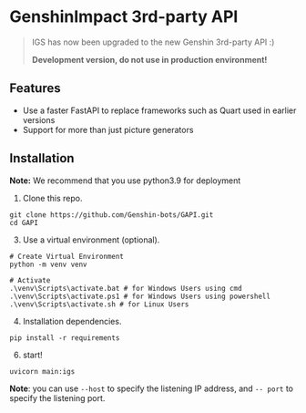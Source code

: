 # GenshinImpact 3rd-party API

> IGS has now been upgraded to the new Genshin 3rd-party API :)
> 
> **Development version, do not use in production environment!**

## Features
  - Use a faster FastAPI to replace frameworks such as Quart used in earlier versions
  - Support for more than just picture generators

## Installation
**Note:** We recommend that you use python3.9 for deployment
1. Clone this repo.

  ```shell
  git clone https://github.com/Genshin-bots/GAPI.git
  cd GAPI
  ```

3. Use a virtual environment (optional).

  ```shell
  # Create Virtual Environment
  python -m venv venv
  
  # Activate
  .\venv\Scripts\activate.bat # for Windows Users using cmd
  .\venv\Scripts\activate.ps1 # for Windows Users using powershell
  .\venv\Scripts\activate.sh # for Linux Users
  ```

4. Installation dependencies.

  ```shell
  pip install -r requirements
  ```

6. start!
  
  ```shell
  uvicorn main:igs
  ```
  **Note**: you can use `--host` to specify the listening IP address, and `-- port` to specify the listening port.
